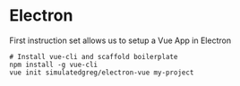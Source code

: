 # Electron

First instruction set allows us to setup a Vue App in Electron

```
# Install vue-cli and scaffold boilerplate
npm install -g vue-cli
vue init simulatedgreg/electron-vue my-project
```

